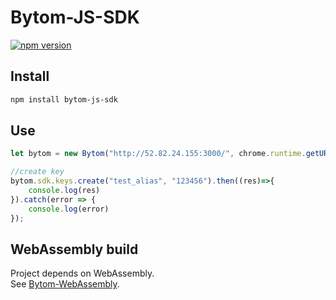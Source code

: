 # Bytom-JS-SDK
[![npm version](https://img.shields.io/npm/v/bytom-js-sdk.svg?style=flat-square)](https://www.npmjs.com/package/bytom-js-sdk)

## Install

``` bash
npm install bytom-js-sdk
```

## Use

```javascript
let bytom = new Bytom("http://52.82.24.155:3000/", chrome.runtime.getURL("main.wasm"));

//create key
bytom.sdk.keys.create("test_alias", "123456").then((res)=>{
    console.log(res)
}).catch(error => {
    console.log(error)
});
```

## WebAssembly build

Project depends on WebAssembly. \
See [Bytom-WebAssembly](https://github.com/Bytom-Community/Bytom-WebAssembly).
